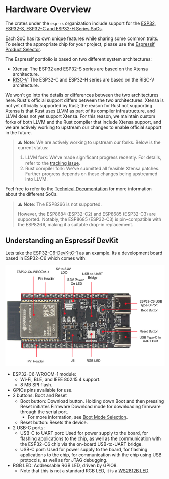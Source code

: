 # Hardware Overview

The crates under the `esp-rs` organization include support for the [ESP32, ESP32-S, ESP32-C and ESP32-H Series SoCs][espressif-socs].

Each SoC has its own unique features while sharing some common traits. To select the appropriate chip for your project, please use the [Espressif Product Selector][product-selector].

The Espressif portfolio is based on two different system architectures:
- [Xtensa][xtensa-architecture]: The ESP32 and ESP32-S series are based on the Xtensa architecture.
- [RISC-V][riscv-architecture]: The ESP32-C and ESP32-H series are based on the RISC-V architecture.

We won't go into the details or differences between the two architectures here. Rust's official support differs between the two architectures. Xtensa is not yet officially supported by Rust; the reason for Rust not supporting Xtensa is that Rust uses LLVM as part of its compiler infrastructure, and LLVM does not yet support Xtensa. For this reason, we maintain custom forks of both LLVM and the Rust compiler that include Xtensa support, and we are actively working to upstream our changes to enable official support in the future.

> ⚠️ **Note**: We are actively working to upstream our forks. Below is the current status:
> 1. LLVM fork: We've made significant progress recently. For details, refer to the [tracking issue][llvm-github-fork-upstream issue].
> 2. Rust compiler fork: We've submitted all feasible Xtensa patches. Further progress depends on these changes being upstreamed into LLVM.

Feel free to refer to the [Technical Documentation][espressif-docs] for more information about the different SoCs.

> ⚠️ **Note**:  The ESP8266 is not supported.
>
> However, the ESP8684 (ESP32-C2) and ESP8685 (ESP32-C3) are supported. Notably, the ESP8685 (ESP32-C3) is pin-compatible with the ESP8266, making it a suitable drop-in replacement.

[espressif-socs]: https://www.espressif.com/en/products/socs
[product-selector]: https://products.espressif.com/#/
[xtensa-architecture]: https://www.cadence.com/content/dam/cadence-www/global/en_US/documents/tools/silicon-solutions/compute-ip/isa-summary.pdf
[riscv-architecture]: https://en.wikipedia.org/wiki/RISC-V
[espressif-docs]: https://www.espressif.com/en/support/documents/technical-documents
[llvm-github-fork-upstream issue]: https://github.com/espressif/llvm-project/issues/4

## Understanding an Espressif DevKit

Lets take the [ESP32-C6-DevKitC-1][c6-devkitc] as an example. Its a development board based in ESP32-C6 which comes with:

![ESP32-C6-DevKitC-1](../assets/esp32-c6-devkitc-1-v1.2.png)

- ESP32-C6-WROOM-1 module:
  - Wi-Fi, BLE, and IEEE 802.15.4 support.
  - 8 MB SPI flash.
- GPIOs pins available for use.
- 2 buttons: Boot and Reset
  - Boot button: Download button. Holding down Boot and then pressing Reset initiates Firmware Download mode for downloading firmware through the serial port.
    - For more information, see [Boot Mode Selection][boot-mode-selection].
  - Reset button: Resets the device.
- 2 USB-C ports:
  - USB-C to UART port: Used for power supply to the board, for flashing applications to the chip, as well as the communication with the ESP32-C6 chip via the on-board USB-to-UART bridge.
  - USB-C port: Used for power supply to the board, for flashing applications to the chip, for communication with the chip using USB protocols, as well as for JTAG debugging.
- RGB LED: Addressable RGB LED, driven by GPIO8.
  - Note that this is not a standard RGB LED, it is a [WS2812B LED][esp-hal-smartled].


[c6-devkitc]: https://docs.espressif.com/projects/esp-dev-kits/en/latest/esp32c6/esp32-c6-devkitc-1/index.html
[boot-mode-selection]: https://docs.espressif.com/projects/esptool/en/latest/esp32c6/advanced-topics/boot-mode-selection.html?highlight=boot%20mode
[esp-hal-smartled]: https://github.com/esp-rs/esp-hal-community/tree/main/esp-hal-smartled

